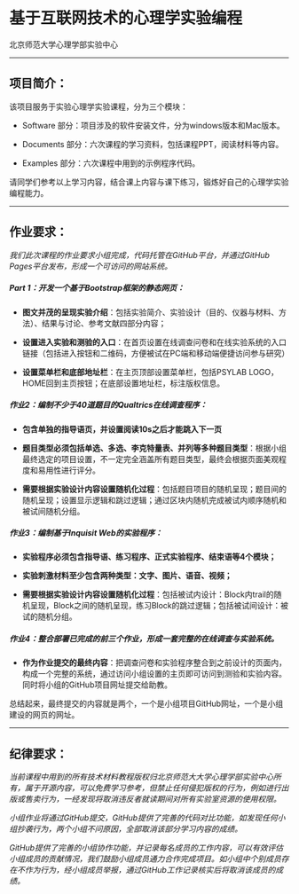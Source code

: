 # 基于互联网技术的心理学实验编程

北京师范大学心理学部实验中心
***

## 项目简介：

该项目服务于实验心理学实验课程，分为三个模块：

- Software 部分：项目涉及的软件安装文件，分为windows版本和Mac版本。

- Documents 部分：六次课程的学习资料，包括课程PPT，阅读材料等内容。

- Examples 部分：六次课程中用到的示例程序代码。

请同学们参考以上学习内容，结合课上内容与课下练习，锻炼好自己的心理学实验编程能力。

***

## 作业要求：

*我们此次课程的作业要求小组完成，代码托管在GitHub平台，并通过GitHub Pages平台发布，形成一个可访问的网站系统。*

##### Part 1：开发一个基于Bootstrap框架的静态网页：
- **图文并茂的呈现实验介绍**：包括实验简介、实验设计（目的、仪器与材料、方法）、结果与讨论、参考文献四部分内容；

- **设置进入实验和测验的入口**：在首页设置在线调查问卷和在线实验系统的入口链接（包括进入按钮和二维码，方便被试在PC端和移动端便捷访问参与研究）

- **设置菜单栏和底部地址栏**：在主页顶部设置菜单栏，包括PSYLAB LOGO，HOME回到主页按钮；在底部设置地址栏，标注版权信息。

##### 作业2：编制不少于40道题目的Qualtrics在线调查程序：
- **包含单独的指导语页，并设置阅读10s之后才能跳入下一页**

- **题目类型必须包括单选、多选、李克特量表、并列等多种题目类型**：根据小组最终选定的项目设置，不一定完全涵盖所有题目类型，最终会根据页面美观程度和易用性进行评分。

- **需要根据实验设计内容设置随机化过程**：包括题目项目的随机呈现；题目间的随机呈现；设置显示逻辑和跳过逻辑；通过区块内随机完成被试内顺序随机和被试间随机分组。

##### 作业3：编制基于Inquisit Web的实验程序：
- **实验程序必须包含指导语、练习程序、正式实验程序、结束语等4个模块；**

- **实验刺激材料至少包含两种类型：文字、图片、语音、视频；**

- **需要根据实验设计内容设置随机化过程**：包括被试内设计：Block内trail的随机呈现，Block之间的随机呈现，练习Block的跳过逻辑；包括被试间设计：被试的随机分组。

##### 作业4：整合部署已完成的前三个作业，形成一套完整的在线调查与实验系统。

- **作为作业提交的最终内容**：把调查问卷和实验程序整合到之前设计的页面内，构成一个完整的系统，通过访问小组设置的主页即可访问到测验和实验内容。同时将小组的GitHub项目网址提交给助教。

总结起来，最终提交的内容就是两个，一个是小组项目GitHub网址，一个是小组建设的网页的网址。

***

## 纪律要求：

*当前课程中用到的所有技术材料教程版权归北京师范大大学心理学部实验中心所有，属于开源内容，可以免费学习参考，但禁止任何侵犯版权的行为，例如进行出版或售卖行为，一经发现将取消违反者就读期间对所有实验室资源的使用权限。*

*小组作业将通过GitHub提交，GitHub提供了完善的代码对比功能，如发现任何小组抄袭行为，两个小组不问原因，全部取消该部分学习内容的成绩。*

*GitHub提供了完善的小组协作功能，并记录每名成员的工作内容，可以有效评估小组成员的贡献情况，我们鼓励小组成员通力合作完成项目。如小组中个别成员存在不作为行为，经小组成员举报，通过GitHub工作记录核实后将取消该成员的成绩。*
